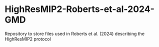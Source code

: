 # HighResMIP2-Roberts-et-al-2024-GMD
Repository to store files used in Roberts et al. (2024) describing the HighResMIP2 protocol
